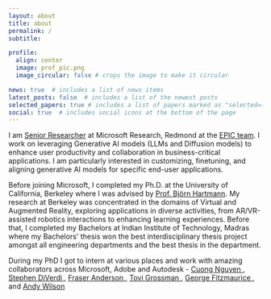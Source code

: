 ```yaml
---
layout: about
title: about
permalink: /
subtitle: 

profile:
  align: center
  image: prof_pic.png
  image_circular: false # crops the image to make it circular

news: true  # includes a list of news items
latest_posts: false  # includes a list of the newest posts
selected_papers: true # includes a list of papers marked as "selected={true}"
social: true  # includes social icons at the bottom of the page
---
```


I am <a href="https://www.microsoft.com/en-us/research/people/balkumaravel/">Senior Researcher</a> at Microsoft Research, Redmond at the <a href="https://www.microsoft.com/en-us/research/group/epic/">EPIC team</a>. I work on leveraging Generative AI models (LLMs and Diffusion models) to enhance user productivity and collaboration in business-critical applications. I am particularly interested in customizing, finetuning, and aligning generative AI models for specific end-user applications.

Before joining Microsoft, I completed my Ph.D. at the University of California, Berkeley where I was advised by <a href="http://people.eecs.berkeley.edu/~bjoern/">Prof. Björn Hartmann</a>. My research at Berkeley was concentrated in the domains of Virtual and Augmented Reality, exploring applications in diverse activities, from AR/VR-assisted robotics interactions to enhancing learning experiences.  Before that, I completed my Bachelors at Indian Institute of Technology, Madras where my Bachelors' thesis won the best interdisciplinary thesis project amongst all engineering departments and the best thesis in the department. 

During my PhD I got to intern at various places and work with amazing collaborators across Microsoft, Adobe and Autodesk - <a href="http://www.cuongnd.com/"> Cuong Nguyen </a>, <a href="http://www.stephendiverdi.com/"> Stephen DiVerdi </a>, <a href="http://fraseranderson.ca/"> Fraser Anderson </a>, <a href="https://www.tovigrossman.com/"> Tovi Grossman </a>, <a href="https://www.autodeskresearch.com/people/george-fitzmaurice"> George Fitzmaurice </a>, and <a href="https://www.microsoft.com/en-us/research/people/awilson/"> Andy Wilson </a>